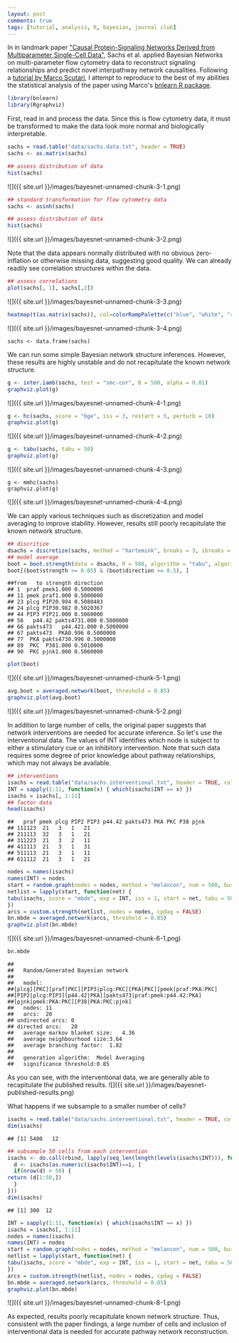 ```yaml
---
layout: post
comments: true
tags: [tutorial, analysis, R, bayesian, journal club]
---
```


In in landmark paper ["Causal Protein-Signaling Networks Derived from
Multiparameter Single-Cell
Data"](http://science.sciencemag.org/content/308/5721/523), Sachs et al.
applied Bayesian Networks on multi-parameter flow cytometry data to
reconstruct signaling relationships and predict novel interpathway
network causalities. Following a [tutorial by Marco
Scutari](http://www.edii.uclm.es/~useR-2013/Tutorials/Scutari.html), I
attempt to reproduce to the best of my abilities the statistical
analysis of the paper using Marco's [bnlearn R
package](http://www.bnlearn.com/).

```r
library(bnlearn)
library(Rgraphviz)
```

First, read in and process the data. Since this is flow cytometry data,
it must be transformed to make the data look more normal and biologically interpretable.

```r
sachs = read.table("data/sachs.data.txt", header = TRUE)
sachs <- as.matrix(sachs)

## assess distribution of data
hist(sachs)
```
![]({{ site.url }}/images/bayesnet-unnamed-chunk-3-1.png)

```r
## standard transformation for flow cytometry data
sachs <- asinh(sachs)

## assess distribution of data
hist(sachs)
```
![]({{ site.url }}/images/bayesnet-unnamed-chunk-3-2.png)

Note that the data
appears normally distributed with no obvious zero-inflation or otherwise
missing data, suggesting good quality. We can already readily see correlation structures within the data.

```r
## assess correlations
plot(sachs[, 1], sachs[,2])
````
![]({{ site.url }}/images/bayesnet-unnamed-chunk-3-3.png)

```r
heatmap(t(as.matrix(sachs)), col=colorRampPalette(c("blue", "white", "red"))(100), scale="row")
```
![]({{ site.url }}/images/bayesnet-unnamed-chunk-3-4.png)

```
sachs <- data.frame(sachs)
```

We can run some simple Bayesian network structure inferences. However,
these results are highly unstable and do not recapitulate the known network structure.

```r
g <- inter.iamb(sachs, test = "smc-cor", B = 500, alpha = 0.01)
graphviz.plot(g)
```
![]({{ site.url }}/images/bayesnet-unnamed-chunk-4-1.png)

```r
g <- hc(sachs, score = "bge", iss = 3, restart = 5, perturb = 10)
graphviz.plot(g)
```
![]({{ site.url }}/images/bayesnet-unnamed-chunk-4-2.png)

```r
g <- tabu(sachs, tabu = 50)
graphviz.plot(g)
```
![]({{ site.url }}/images/bayesnet-unnamed-chunk-4-3.png)

```
g <- mmhc(sachs)
graphviz.plot(g)
```
![]({{ site.url }}/images/bayesnet-unnamed-chunk-4-4.png)

We can apply various techniques such as discretization and model
averaging to improve stability. However, results still poorly
recapitulate the known network structure.

```r
## discritize
dsachs = discretize(sachs, method = "hartemink", breaks = 3, ibreaks = 60, idisc = "quantile")
## model average
boot = boot.strength(data = dsachs, R = 500, algorithm = "tabu", algorithm.args=list(tabu = 50))
boot[(boot$strength >= 0.85) & (boot$direction >= 0.5), ]
```

```
##from   to strength direction
## 1  praf pmek1.000 0.5000000
## 11 pmek praf1.000 0.5000000
## 23 plcg PIP20.994 0.5080483
## 24 plcg PIP30.982 0.5020367
## 44 PIP3 PIP21.000 0.5060000
## 56   p44.42 pakts4731.000 0.5000000
## 66 pakts473   p44.421.000 0.5000000
## 67 pakts473  PKA0.996 0.5000000
## 77  PKA pakts4730.996 0.5000000
## 89  PKC  P381.000 0.5010000
## 90  PKC pjnk1.000 0.5060000
```

```r
plot(boot)
```
![]({{ site.url }}/images/bayesnet-unnamed-chunk-5-1.png)

```r
avg.boot = averaged.network(boot, threshold = 0.85)
graphviz.plot(avg.boot)
```
![]({{ site.url }}/images/bayesnet-unnamed-chunk-5-2.png)

In addition to large number of cells, the original paper suggests that
network interventions are needed for accurate inference. So let's use
the interventional data. The values of INT identifies which node is
subject to either a stimulatory cue or an inhibitory intervention. Note
that such data requires some degree of prior knowledge about pathway
relationships, which may not always be available.

```r
## interventions
isachs = read.table("data/sachs.interventional.txt", header = TRUE, colClasses = "factor")
INT = sapply(1:11, function(x) { which(isachs$INT == x) })
isachs = isachs[, 1:11]
## factor data
head(isachs)
```

```
##   praf pmek plcg PIP2 PIP3 p44.42 pakts473 PKA PKC P38 pjnk
## 111123  21   3   1   21
## 211113  32   3   1   21
## 311223  21   3   2   11
## 411113  21   3   1   31
## 511113  21   3   1   11
## 611112  21   3   1   21
```

```r
nodes = names(isachs)
names(INT) = nodes
start = random.graph(nodes = nodes, method = "melancon", num = 500, burn.in = 10^5, every = 100)
netlist = lapply(start, function(net) {
tabu(isachs, score = "mbde", exp = INT, iss = 1, start = net, tabu = 50) 
})
arcs = custom.strength(netlist, nodes = nodes, cpdag = FALSE)
bn.mbde = averaged.network(arcs, threshold = 0.85)
graphviz.plot(bn.mbde)
```
![]({{ site.url }}/images/bayesnet-unnamed-chunk-6-1.png)<!-- -->

```r
bn.mbde
```

```
## 
##   Random/Generated Bayesian network
## 
##   model:
##[plcg][PKC][praf|PKC][PIP3|plcg:PKC][PKA|PKC][pmek|praf:PKA:PKC]
##[PIP2|plcg:PIP3][p44.42|PKA][pakts473|praf:pmek:p44.42:PKA]
##[pjnk|pmek:PKA:PKC][P38|PKA:PKC:pjnk]
##   nodes: 11 
##   arcs:  20 
## undirected arcs: 0 
## directed arcs:   20 
##   average markov blanket size:   4.36 
##   average neighbourhood size:3.64 
##   average branching factor:  1.82 
## 
##   generation algorithm:  Model Averaging 
##   significance threshold:0.85
```

As you can see, with the interventional data, we are generally able to
recapitulate the published results.
![]({{ site.url }}/images/bayesnet-published-results.png)<!-- -->


What happens if we subsample to a smaller number of cells?

```r
isachs = read.table("data/sachs.interventional.txt", header = TRUE, colClasses = "factor")
dim(isachs)
```

```
## [1] 5400   12
```

```r
## subsample 50 cells from each intervention
isachs <- do.call(rbind, lapply(seq_len(length(levels(isachs$INT))), function(i) {
  d <- isachs[as.numeric(isachs$INT)==i, ]
  if(nrow(d) > 50) {
return (d[1:50,])
  }
}))
dim(isachs)
```
```
## [1] 300  12
```

```r
INT = sapply(1:11, function(x) { which(isachs$INT == x) })
isachs = isachs[, 1:11]
nodes = names(isachs)
names(INT) = nodes
start = random.graph(nodes = nodes, method = "melancon", num = 500, burn.in = 10^5, every = 100)
netlist = lapply(start, function(net) {
tabu(isachs, score = "mbde", exp = INT, iss = 1, start = net, tabu = 50) 
})
arcs = custom.strength(netlist, nodes = nodes, cpdag = FALSE)
bn.mbde = averaged.network(arcs, threshold = 0.85)
graphviz.plot(bn.mbde)
```
![]({{ site.url }}/images/bayesnet-unnamed-chunk-8-1.png)<!-- -->

As expected, results poorly recapitulate known network structure. Thus,
consistent with the paper findings, a large number of cells and
inclusion of interventional data is needed for accurate pathway network
reconstruction.
